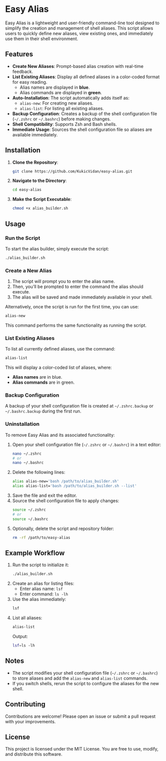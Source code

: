 # Easy Alias 


Easy Alias is a lightweight and user-friendly command-line tool designed to simplify the creation and management of shell aliases. This script allows users to quickly define new aliases, view existing ones, and immediately use them in their shell environment.

## Features

- **Create New Aliases**: Prompt-based alias creation with real-time feedback.
- **List Existing Aliases**: Display all defined aliases in a color-coded format for easy reading.
  - Alias names are displayed in **blue**.
  - Alias commands are displayed in **green**.
- **Auto-Installation**: The script automatically adds itself as:
  - `alias-new`: For creating new aliases.
  - `alias-list`: For listing all existing aliases.
- **Backup Configuration**: Creates a backup of the shell configuration file (`~/.zshrc` or `~/.bashrc`) before making changes.
- **Shell Compatibility**: Supports Zsh and Bash shells.
- **Immediate Usage**: Sources the shell configuration file so aliases are available immediately.

## Installation

1. **Clone the Repository**:

   ```bash
   git clone https://github.com/KukicVidan/easy-alias.git
   ```

2. **Navigate to the Directory**:

   ```bash
   cd easy-alias
   ```

3. **Make the Script Executable**:

   ```bash
   chmod +x alias_builder.sh
   ```

## Usage

### Run the Script

To start the alias builder, simply execute the script:

```bash
./alias_builder.sh
```

### Create a New Alias

1. The script will prompt you to enter the alias name.
2. Then, you’ll be prompted to enter the command the alias should execute.
3. The alias will be saved and made immediately available in your shell.

Alternatively, once the script is run for the first time, you can use:

```bash
alias-new
```

This command performs the same functionality as running the script.

### List Existing Aliases

To list all currently defined aliases, use the command:

```bash
alias-list
```

This will display a color-coded list of aliases, where:

- **Alias names** are in blue.
- **Alias commands** are in green.

### Backup Configuration

A backup of your shell configuration file is created at `~/.zshrc.backup` or `~/.bashrc.backup` during the first run.

### Uninstallation

To remove Easy Alias and its associated functionality:

1. Open your shell configuration file (`~/.zshrc` or `~/.bashrc`) in a text editor:
   ```bash
   nano ~/.zshrc
   # or
   nano ~/.bashrc
   ```
2. Delete the following lines:
   ```bash
   alias alias-new='bash /path/to/alias_builder.sh'
   alias alias-list='bash /path/to/alias_builder.sh --list'
   ```
3. Save the file and exit the editor.
4. Source the shell configuration file to apply changes:
   ```bash
   source ~/.zshrc
   # or
   source ~/.bashrc
   ```
5. Optionally, delete the script and repository folder:
   ```bash
   rm -rf /path/to/easy-alias
   ```

## Example Workflow

1. Run the script to initialize it:
   ```bash
   ./alias_builder.sh
   ```
2. Create an alias for listing files:
   - Enter alias name: `lsf`
   - Enter command: `ls -lh`
3. Use the alias immediately:
   ```bash
   lsf
   ```
4. List all aliases:
   ```bash
   alias-list
   ```
   Output:
   ```bash
   lsf=ls -lh
   ```

## Notes

- The script modifies your shell configuration file (`~/.zshrc` or `~/.bashrc`) to store aliases and add the `alias-new` and `alias-list` commands.
- If you switch shells, rerun the script to configure the aliases for the new shell.

## Contributing

Contributions are welcome! Please open an issue or submit a pull request with your improvements.

## License

This project is licensed under the MIT License. You are free to use, modify, and distribute this software.


